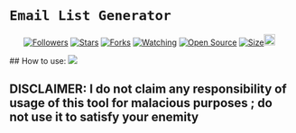 # ```Email List Generator```
<p align="center">
<a href="https://github.com/majhcc/followers"><img title="Followers" src="https://img.shields.io/github/followers/majhcc?color=red&style=flat-square"></a>
<a href="https://github.com/majhcc/Email-List-Generator/stargazers/"><img title="Stars" src="https://img.shields.io/github/stars/majhcc/Email-List-Generator?color=blue&style=flat-square"></a>
<a href="https://github.com/majhcc/Email-List-Generator/network/members"><img title="Forks" src="https://img.shields.io/github/forks/majhcc/Email-List-Generator?color=red&style=flat-square"></a>
<a href="https://github.com/majhcc/Email-List-Generator/watchers"><img title="Watching" src="https://img.shields.io/github/watchers/majhcc/Email-List-Generator?label=Watchers&color=blue&style=flat-square"></a>
<a href="https://github.com/majhcc/Email-List-Generator"><img title="Open Source" src="https://badges.frapsoft.com/os/v2/open-source.svg?v=103"></a>
<a href="https://github.com/majhcc/Email-List-Generator/"><img title="Size" src="https://img.shields.io/github/repo-size/majhcc/Email-List-Generatort?style=flat-
<a href="https://github.com/majhcc/Rest-api-alphabot/graphs/commit-activity"><img height="20" src="https://img.shields.io/badge/Maintained%3F-yes-green.svg"></a>&nbsp;&nbsp;
</p>
<p align='center'>
    </p>
## How to use:
  <img src="https://majhcc.pw/d/file1.gif" /></>
</p>

## DISCLAIMER: I do not claim any responsibility of usage of this tool for malacious purposes ; do not use it to satisfy your enemity

